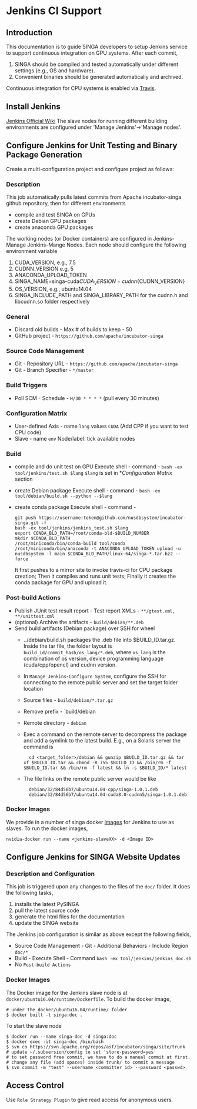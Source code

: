 # Jenkins CI Support

## Introduction
This documentation is to guide SINGA developers to setup Jenkins service to support continuous integration on GPU systems. After each commit,
1. SINGA should be compiled and tested automatically under different settings (e.g., OS and hardware).
2. Convenient binaries should be generated automatically and archived.

Continuous integration for CPU systems is enabled via [Travis](../travis).

## Install Jenkins
[Jenkins Official Wiki](https://wiki.jenkins-ci.org/display/JENKINS/Installing+Jenkins)
The slave nodes for running different building environments are configured under 'Manage Jenkins'->'Manage nodes'.

## Configure Jenkins for Unit Testing and Binary Package Generation
Create a multi-configuration project and configure project as follows:

### Description
This job automatically pulls latest commits from Apache incubator-singa github repository, then for different environments

* compile and test SINGA on GPUs
* create Debian GPU packages
* create anaconda GPU packages

The working nodes (or Docker containers) are configured in Jenkins-Manage Jenkins-Mange Nodes.
Each node should configure the following environment variable
1. CUDA_VERSION, e.g., 7.5
2. CUDNN_VERSION e.g, 5
3. ANACONDA_UPLOAD_TOKEN
4. SINGA_NAME=singa-cuda${CUDA_VERSION}-cudnn${CUDNN_VERSION}
5. OS_VERSION, e.g., ubuntu14.04
6. SINGA_INCLUDE_PATH and SINGA_LIBRARY_PATH for the cudnn.h and libcudnn.so folder respectively

### General
  * Discard old builds - Max # of builds to keep - 50
  * GitHub project - ``https://github.com/apache/incubator-singa``

### Source Code Management
  * Git - Repository URL - ``https://github.com/apache/incubator-singa``
  * Git - Branch Specifier - ``*/master``

### Build Triggers
  * Poll SCM - Schedule - ``H/30 * * * *`` (pull every 30 minutes)

### Configuration Matrix
  * User-defined Axis - name ``lang`` values ``CUDA`` (Add CPP if you want to test CPU code)
  * Slave - name ``env`` Node/label: tick available nodes

### Build
  * compile and do unit test on GPU
    Execute shell - command - ``bash -ex tool/jenkins/test.sh $lang``
    `$lang` is set in **Configuration Matrix* section

  * create Debian package
    Execute shell - command - ``bash -ex tool/debian/build.sh --python --$lang``

  * create conda package
    Execute shell - command -

        git push https://username:token@github.com/nusdbsystem/incubator-singa.git -f
        bash -ex tool/jenkins/jenkins_test.sh $lang
        export CONDA_BLD_PATH=/root/conda-bld-$BUILD_NUMBER
        mkdir $CONDA_BLD_PATH
        /root/miniconda/bin/conda-build tool/conda
        /root/miniconda/bin/anaconda -t ANACONDA_UPLOAD_TOKEN upload -u nusdbsystem -l main $CONDA_BLD_PATH/linux-64/singa-*.tar.bz2 --force


    It first pushes to a mirror site to invoke travis-ci for CPU package creation;
    Then it compiles and runs unit tests;
    Finally it creates the conda package for GPU and upload it.

### Post-build Actions
  * Publish JUnit test result report - Test report XMLs - ``**/gtest.xml, **/unittest.xml``
  * (optional) Archive the artifacts - ``build/debian/**.deb``
  * Send build artifacts (Debian package) over SSH for wheel
    * ../debian/build.sh packages the .deb file into $BUILD_ID.tar.gz. Inside the tar file,
      the folder layout is `build_id/commit_hash/os_lang/*.deb`, where `os_lang` is the combination of os version, device programming language (cuda/cpp/opencl) and cudnn version.
    * In `Manage Jenkins`-`Configure System`, configure the SSH for connecting to the remote public server and set the target folder location
    * Source files - `build/debian/*.tar.gz`
    * Remove prefix - `build/debian
    * Remote directory - `debian`
    * Exec a command on the remote server to decompress the package and add a symlink to the latest build. E.g., on a Solaris server the command is

            cd <target_folder>/debian && gunzip $BUILD_ID.tar.gz && tar xf $BUILD_ID.tar && chmod -R 755 $BUILD_ID && /bin/rm -f $BUILD_ID.tar && /bin/rm -f latest && ln -s $BUILD_ID/* latest

    * The file links on the remote public server would be like

            debian/32/84d56b7/ubuntu14.04-cpp/singa-1.0.1.deb
            debian/32/84d56b7/ubuntu14.04-cuda8.0-cudnn5/singa-1.0.1.deb

### Docker Images
We provide in a number of singa docker [images](./docker) for Jenkins to use as slaves.
To run the docker images,

    nvidia-docker run --name <jenkins-slaveXX> -d <Image ID>

## Configure Jenkins for SINGA Website Updates

### Description and Configuration

This job is triggered upon any changes to the files of the `doc/` folder.
It does the following tasks,

1. installs the latest PySINGA
2. pull the latest source code
3. generate the html files for the documentation
4. update the SINGA website

The Jenkins job configuration is similar as above except the following fields,

* Source Code Management - Git - Additional Behaviors - Include Region `doc/*`
* Build - Execute Shell - Command `bash -ex tool/jenkins/jenkins_doc.sh`
* No `Post-build Actions`

### Docker Images

The Docker image for the Jenkins slave node is at `docker/ubuntu16.04/runtime/Dockerfile`.
To build the docker image,

    # under the docker/ubuntu16.04/runtime/ folder
    $ docker built -t singa:doc .

To start the slave node

    $ docker run --name singa-doc -d singa:doc
    $ docker exec -it singa-doc /bin/bash
    $ svn co https://svn.apache.org/repos/asf/incubator/singa/site/trunk
    # update ~/.subversion/config to set 'store-password=yes'
    # to set password free commit, we have to do a manual commit at first.
    # change any file (add spaces) inside trunk/ to commit a message
    $ svn commit -m "test" --username <committer id> --password <passwd>

## Access Control
Use `Role Strategy Plugin` to give read access for anonymous users.
